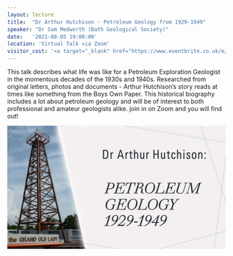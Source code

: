 ```yaml
---
layout: lecture
title:  "Dr Arthur Hutchison - Petroleum Geology from 1929-1949"
speaker: "Dr Sam Medworth (Bath Geological Society)"
date:   '2021-08-05 19:00:00'
location: 'Virtual Talk via Zoom'
visitor_cost: '<a target="_blank" href="https://www.eventbrite.co.uk/e/dr-arthur-hutchison-petroleum-geology-1929-to-1949-tickets-159100553037">Book via Eventbrite</a>'
---
```

This talk describes what life was like for a Petroleum Exploration Geologist in the momentous decades of the 1930s and 1940s. Researched from original letters, photos and documents - Arthur Hutchison’s story reads at times like something from the Boys Own Paper. This historical biography includes a lot about petroleum geology and will be of interest to both professional and amateur geologists alike.  join in on Zoom and you will find out!

<img src="/assets/arthur-hutchison.jpg">